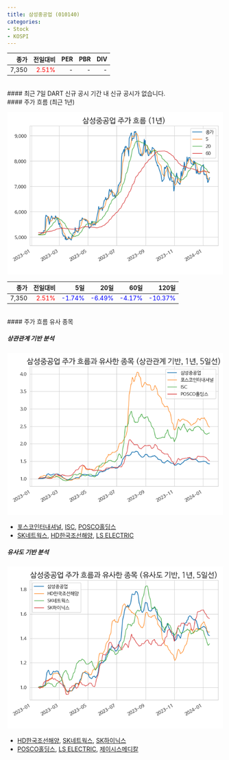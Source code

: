 ```yaml
---
title: 삼성중공업 (010140)
categories:
- Stock
- KOSPI
---
```


|**종가**|**전일대비**|**PER**|**PBR**|**DIV**|
|---:|-------:|--:|--:|--:|
|7,350|<span style="color: red">2.51%</span>|-|-|-|

<!-- more -->

<br>
#### 최근 7일 DART 신규 공시
기간 내 신규 공시가 없습니다.

<br>
#### 주가 흐름 (최근 1년)

![010140](/assets/images/stock/010140.png)

|**종가**|**전일대비**|**5일**|**20일**|**60일**|**120일**|
|---:|-------:|--:|---:|---:|----:|
|7,350|<span style="color: red">2.51%</span>|<span style="color: blue">-1.74%</span>|<span style="color: blue">-6.49%</span>|<span style="color: blue">-4.17%</span>|<span style="color: blue">-10.37%</span>|

<br>
#### 주가 흐름 유사 종목

##### 상관관계 기반 분석

![010140](/assets/images/stock/010140_corr.png)
- [포스코인터내셔널](/047050/), [ISC](/095340/), [POSCO홀딩스](/005490/)
- [SK네트웍스](/001740/), [HD한국조선해양](/009540/), [LS ELECTRIC](/010120/)

##### 유사도 기반 분석

![010140](/assets/images/stock/010140_sim.png)
- [HD한국조선해양](/009540/), [SK네트웍스](/001740/), [SK하이닉스](/000660/)
- [POSCO홀딩스](/005490/), [LS ELECTRIC](/010120/), [제이시스메디칼](/287410/)